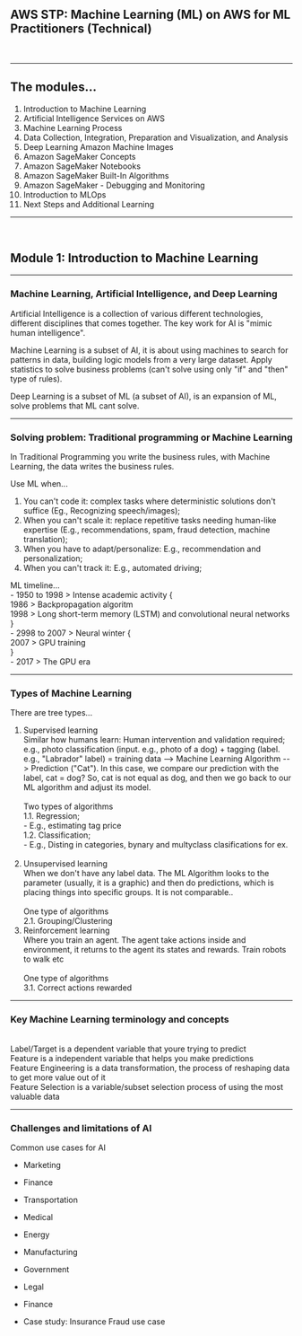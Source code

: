 ## AWS STP: Machine Learning (ML) on AWS for ML Practitioners (Technical)
<br>

---
## The modules...
1. Introduction to Machine Learning
2. Artificial Intelligence Services on AWS
3. Machine Learning Process
4. Data Collection, Integration, Preparation and Visualization, and Analysis
5. Deep Learning Amazon Machine Images
6. Amazon SageMaker Concepts
7. Amazon SageMaker Notebooks
8. Amazon SageMaker Built-In Algorithms
9. Amazon SageMaker - Debugging and Monitoring
10. Introduction to MLOps
11. Next Steps and Additional Learning

---

<br>

## Module 1: Introduction to Machine Learning
---
### Machine Learning, Artificial Intelligence, and Deep Learning

Artificial Intelligence is a collection of various different technologies, different disciplines that comes together. The key work for AI is "mimic human intelligence".

Machine Learning is a subset of AI, it is about using machines to search for patterns in data, building logic models from a very large dataset. Apply statistics to solve business problems (can't solve using only "if" and "then" type of rules). 

Deep Learning is a subset of ML (a subset of AI), is an expansion of ML, solve problems that ML cant solve.

---
### Solving problem: Traditional programming or Machine Learning

In Traditional Programming you write the business rules, with Machine Learning, the data writes the business rules.

Use ML when...
1. You can't code it: complex tasks where deterministic solutions don't suffice (Eg., Recognizing speech/images);
2. When you can't scale it: replace repetitive tasks needing human-like expertise (E.g., recommendations, spam, fraud detection, machine translation);
3. When you have to adapt/personalize: E.g., recommendation  and personalization;
4. When you can't track it: E.g., automated driving;

ML timeline...<br>
    - 1950 to 1998 > Intense academic activity {
        <br>1986 > Backpropagation algoritm
        <br>1998 > Long short-term memory (LSTM) and convolutional neural networks<br>
    }
    <br>- 2998 to 2007 > Neural winter {
        <br>2007 > GPU training
    <br>}
    <br>- 2017 > The GPU era 

--- 
### Types of Machine Learning

There are tree types...
1. Supervised learning
    <br>Similar how humans learn: Human intervention and validation required; <br>e.g., photo classification (input. e.g., photo of a dog) + tagging (label. e.g., "Labrador" label) = training data --> Machine Learning Algorithm --> Prediction ("Cat"). In this case, we compare our prediction with the label, cat = dog? So, cat is not equal as dog, and then we go back to our ML algorithm and adjust its model.<br><br>Two types of algorithms
    <br>1.1. Regression;<br>- E.g., estimating tag price<br>1.2. Classification;<br>- E.g., Disting in categories, bynary  and multyclass clasifications for ex.<br><br>
2. Unsupervised learning
    <br>When we don't have any label data. The ML Algorithm looks to the parameter (usually, it is a graphic) and then do predictions, which is placing things into specific groups. It is not comparable..<br><br>One type of algorithms
    <br>2.1. Grouping/Clustering
3. Reinforcement learning
    <br>Where you train an agent. The agent take actions inside and environment, it returns to the agent its states and rewards. Train robots to walk etc<br><br>One type of algorithms
    <br>3.1. Correct actions rewarded

---
### Key Machine Learning terminology and concepts
<br>Label/Target is a dependent variable that youre trying to predict
<br>Feature is a independent variable that helps you make predictions
<br>Feature Engineering is a data transformation, the process of reshaping data to get more value out of it
<br>Feature Selection is a variable/subset selection process of using the most valuable data 

---
### Challenges and limitations of AI
Common use cases for AI
- Marketing
- Finance
- Transportation
- Medical
- Energy
- Manufacturing
- Government
- Legal
- Finance


- Case study: Insurance Fraud use case